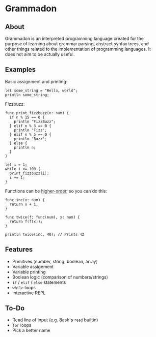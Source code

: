 # Grammadon

## About

Grammadon is an interpreted programming language created for the purpose of learning about grammar parsing,
abstract syntax trees, and other things related to the implementation of programming languages. It does not
aim to be actually useful.

## Examples

Basic assignment and printing:
````
let some_string = "Hello, world";
println some_string;
````

Fizzbuzz:
````
func print_fizzbuzz(n: num) {
  if n % 15 == 0 {
    println "FizzBuzz";
  } elif n % 3 == 0 {
    println "Fizz";
  } elif n % 5 == 0 {
    println "Buzz";
  } else {
    println n;
  }
}

let i = 1;
while i <= 100 {
  print_fizzbuzz(i);
  i += 1;
}

````

Functions can be [higher-order](https://en.wikipedia.org/wiki/Higher-order_function), so you can do this:
````
func inc(x: num) {
  return x + 1;
}

func twice(f: func(num), x: num) {
  return f(f(x));
}

println twice(inc, 40); // Prints 42
````

## Features

* Primitives (number, string, boolean, array)
* Variable assignment
* Variable printing
* Boolean logic (comparison of numbers/strings)
* `if` / `elif` / `else` statements
* `while` loops
* Interactive REPL

## To-Do
* Read line of input (e.g. Bash's `read` builtin)
* `for` loops
* Pick a better name
